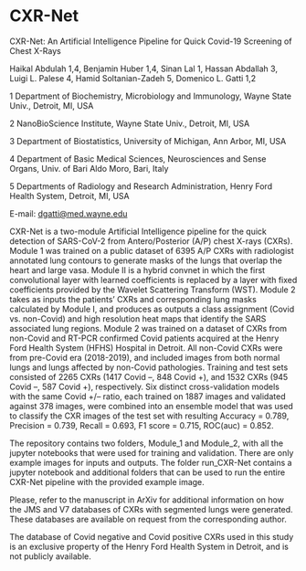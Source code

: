 # CXR-Net

CXR-Net: An Artificial Intelligence Pipeline for Quick Covid-19 Screening of Chest X-Rays 

Haikal Abdulah 1,4, Benjamin Huber 1,4, Sinan Lal 1, Hassan Abdallah 3, Luigi L. Palese 4, Hamid Soltanian-Zadeh 5, Domenico L. Gatti 1,2

1 Department of Biochemistry, Microbiology and Immunology, Wayne State Univ., Detroit, MI, USA 

2 NanoBioScience Institute, Wayne State Univ., Detroit, MI, USA

3 Department of Biostatistics, University of Michigan, Ann Arbor, MI, USA  

4 Department of Basic Medical Sciences, Neurosciences and Sense Organs, Univ. of Bari Aldo Moro, Bari, Italy

5 Departments of Radiology and Research Administration, Henry Ford Health System, Detroit, MI, USA 

E-mail: dgatti@med.wayne.edu

CXR-Net is a two-module Artificial Intelligence pipeline for the quick detection of SARS-CoV-2 from Antero/Posterior (A/P) chest X-rays (CXRs). Module 1 was trained on a public dataset of 6395 A/P CXRs with radiologist annotated lung contours to generate masks of the lungs that overlap the heart and large vasa. Module II is a hybrid convnet in which the first convolutional layer with learned coefficients is replaced by a layer with fixed coefficients provided by the Wavelet Scattering Transform (WST). Module 2 takes as inputs the patients’ CXRs and corresponding lung masks calculated by Module I, and produces as outputs a class assignment (Covid vs. non-Covid) and high resolution heat maps that identify the SARS associated lung regions. Module 2 was trained on a dataset of CXRs from non-Covid and RT-PCR confirmed Covid patients acquired at the Henry Ford Health System (HFHS) Hospital in Detroit. All non-Covid CXRs were from pre-Covid era (2018-2019), and included images from both normal lungs and lungs affected by non-Covid pathologies. Training and test sets consisted of 2265 CXRs (1417 Covid –, 848 Covid +), and 1532 CXRs (945 Covid –, 587 Covid +), respectively. Six distinct cross-validation models with the same Covid +/– ratio, each trained on 1887 images and validated against 378 images, were combined into an ensemble model that was used to classify the CXR images of the test set with resulting Accuracy = 0.789, Precision = 0.739, Recall = 0.693, F1 score = 0.715, ROC(auc) = 0.852.

The repository contains two folders, Module_1 and Module_2, with all the jupyter notebooks that were used for training and validation. There are only example images for inputs and outputs. The folder run_CXR-Net contains a jupyter notebook and additional folders that can be used to run the entire CXR-Net pipeline with the provided example image.

Please, refer to the manuscript in ArXiv for additional information on how the JMS and V7 databases of CXRs with segmented lungs were generated. These databases are available on request from the corresponding author.

The database of Covid negative and Covid positive CXRs used in this study is an exclusive property of the Henry Ford Health System in Detroit, and is not publicly available.
